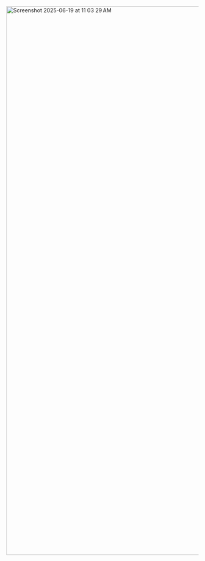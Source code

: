 <img width="1435" alt="Screenshot 2025-06-19 at 11 03 29 AM" src="https://github.com/user-attachments/assets/48c018e5-5463-4a58-9e48-c2f33bfa0a93" />
